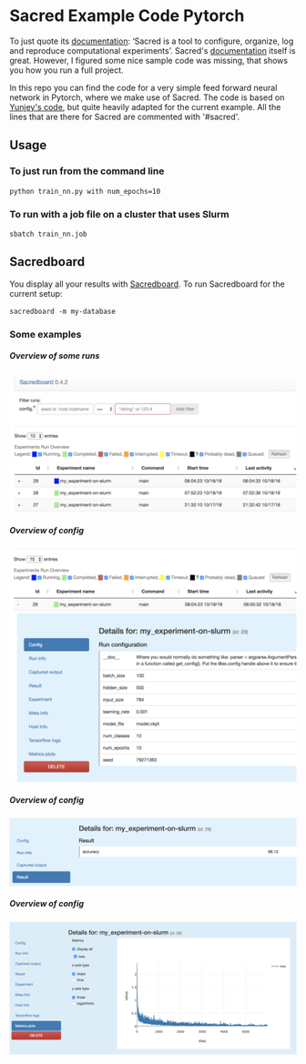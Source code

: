 # Sacred Example Code Pytorch

To just quote its [documentation](https://sacred.readthedocs.io): ‘Sacred is a tool to 
configure, organize, log and reproduce computational experiments’. Sacred's
[documentation](https://sacred.readthedocs.io) itself is great. However, I figured some nice
sample code was missing, that shows you how you run a full project. 

In this repo you can find the code for a very simple feed forward neural network in Pytorch,
where we make use of Sacred. The code is based on [Yunjey's code](https://github.com/yunjey/pytorch-tutorial/tree/master/tutorials/01-basics/feedforward_neural_network), 
but quite heavily adapted for the current example. All the lines that are there for Sacred
are commented with '#sacred'.

## Usage 

### To just run from the command line

```npm
python train_nn.py with num_epochs=10
```

### To run with a job file on a cluster that uses Slurm

```
sbatch train_nn.job
```

## Sacredboard
You display all your results with [Sacredboard](https://github.com/chovanecm/sacredboard).
To run Sacredboard for the current setup:

```
sacredboard -m my-database
```

### Some examples

##### Overview of some runs
![alt text](screenshots/sacredboard_run_overview.png)

##### Overview of config
![alt text](screenshots/sacredboard_config.png)

##### Overview of config
![alt text](screenshots/sacredboard_results.png)

##### Overview of config
![alt text](screenshots/sacredboard_loss.png)
